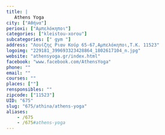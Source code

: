```yaml
---
title: |
   Athens Yoga
city: ["Αθήνα"]
perioxi: ["Αμπελόκηποι"]
categories: ["kleistou-xorou"]
subcategories: [" gym "]
address: "Λουίζης Ριαν Κούρ 65-67,Αμπελόκηποι,Τ.Κ. 11523"
logoimg: "229181_399693323428864_1802617104_n.jpg"
website: "athensyoga.gr/index.html"
facebook: "www.facebook.com/AthensYoga"
phone: ""
email: ""
courses: ""
places: [""]
rensponsibles: ""
zipcode: ["11523"]
UID: "675"
slug: "675/athina/athens-yoga"
aliases:
    - /675
    - /675#athens-yoga
---
```


